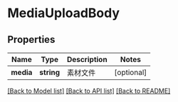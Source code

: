 # MediaUploadBody

## Properties
Name | Type | Description | Notes
------------ | ------------- | ------------- | -------------
**media** | **string** | 素材文件 | [optional] 

[[Back to Model list]](../../README.md#documentation-for-models) [[Back to API list]](../../README.md#documentation-for-api-endpoints) [[Back to README]](../../README.md)

